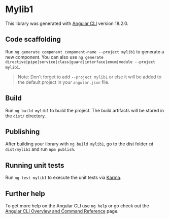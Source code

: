 # Mylib1

This library was generated with [Angular CLI](https://github.com/angular/angular-cli) version 18.2.0.

## Code scaffolding

Run `ng generate component component-name --project mylib1` to generate a new component. You can also use `ng generate directive|pipe|service|class|guard|interface|enum|module --project mylib1`.
> Note: Don't forget to add `--project mylib1` or else it will be added to the default project in your `angular.json` file. 

## Build

Run `ng build mylib1` to build the project. The build artifacts will be stored in the `dist/` directory.

## Publishing

After building your library with `ng build mylib1`, go to the dist folder `cd dist/mylib1` and run `npm publish`.

## Running unit tests

Run `ng test mylib1` to execute the unit tests via [Karma](https://karma-runner.github.io).

## Further help

To get more help on the Angular CLI use `ng help` or go check out the [Angular CLI Overview and Command Reference](https://angular.dev/tools/cli) page.
